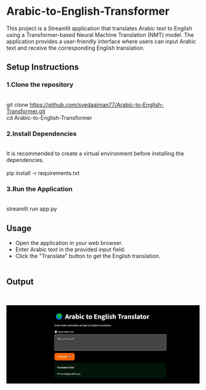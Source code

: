 # Arabic-to-English-Transformer
This project is a Streamlit application that translates Arabic text to English using a Transformer-based Neural Machine Translation (NMT) model. The application provides a user-friendly interface where users can input Arabic text and receive the corresponding English translation.
##  Setup Instructions
### 1.Clone the repository
<br> git clone <https://github.com/syedaaiman77/Arabic-to-English-Transformer.git> <br>cd Arabic-to-English-Transformer
### 2.Install Dependencies
<br>It is recommended to create a virtual environment before installing the dependencies. <br><br> pip install -r requirements.txt
### 3.Run the Application
<br>streamlit run app.py
## Usage
 - Open the application in your web browser.<br>
 - Enter Arabic text in the provided input field.<br>
 - Click the "Translate" button to get the English translation.<br><br>
 ## Output
<br>

![Output Screenshot](/output.JPEG)
